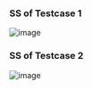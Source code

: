 ### SS of Testcase 1
![image](https://github.com/user-attachments/assets/8feab2c5-8787-4491-a40b-719171903a4c)
### SS of Testcase 2
![image](https://github.com/user-attachments/assets/397b9c45-1653-41f9-b4cb-ea7b3c9ebdf6)
